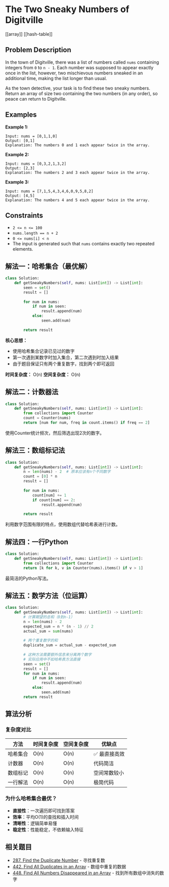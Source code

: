 # The Two Sneaky Numbers of Digitville

[[array]] [[hash-table]]

## Problem Description

In the town of Digitville, there was a list of numbers called `nums` containing integers from `0` to `n - 1`. Each number was supposed to appear exactly once in the list, however, two mischievous numbers sneaked in an additional time, making the list longer than usual.

As the town detective, your task is to find these two sneaky numbers. Return an array of size two containing the two numbers (in any order), so peace can return to Digitville.

## Examples

**Example 1:**

```text
Input: nums = [0,1,1,0]
Output: [0,1]
Explanation: The numbers 0 and 1 each appear twice in the array.
```

**Example 2:**

```text
Input: nums = [0,3,2,1,3,2]
Output: [2,3]
Explanation: The numbers 2 and 3 each appear twice in the array.
```

**Example 3:**

```text
Input: nums = [7,1,5,4,3,4,6,0,9,5,8,2]
Output: [4,5]
Explanation: The numbers 4 and 5 each appear twice in the array.
```

## Constraints

- `2 <= n <= 100`
- `nums.length == n + 2`
- `0 <= nums[i] < n`
- The input is generated such that `nums` contains exactly two repeated elements.

## 解法一：哈希集合（最优解）

```python
class Solution:
    def getSneakyNumbers(self, nums: List[int]) -> List[int]:
        seen = set()
        result = []
        
        for num in nums:
            if num in seen:
                result.append(num)
            else:
                seen.add(num)
        
        return result
```

**核心思想：**

- 使用哈希集合记录已见过的数字
- 第一次遇到某数字时加入集合，第二次遇到时加入结果
- 由于题目保证只有两个重复数字，找到两个即可返回

**时间复杂度：** O(n)
**空间复杂度：** O(n)

## 解法二：计数器法

```python
class Solution:
    def getSneakyNumbers(self, nums: List[int]) -> List[int]:
        from collections import Counter
        count = Counter(nums)
        return [num for num, freq in count.items() if freq == 2]
```

使用Counter统计频次，然后筛选出现2次的数字。

## 解法三：数组标记法

```python
class Solution:
    def getSneakyNumbers(self, nums: List[int]) -> List[int]:
        n = len(nums) - 2  # 原本应该有n个不同数字
        count = [0] * n
        result = []
        
        for num in nums:
            count[num] += 1
            if count[num] == 2:
                result.append(num)
        
        return result
```

利用数字范围有限的特点，使用数组代替哈希表进行计数。

## 解法四：一行Python

```python
class Solution:
    def getSneakyNumbers(self, nums: List[int]) -> List[int]:
        from collections import Counter
        return [k for k, v in Counter(nums).items() if v > 1]
```

最简洁的Python写法。

## 解法五：数学方法（位运算）

```python
class Solution:
    def getSneakyNumbers(self, nums: List[int]) -> List[int]:
        # 计算期望的总和（0到n-1）
        n = len(nums) - 2
        expected_sum = n * (n - 1) // 2
        actual_sum = sum(nums)
        
        # 两个重复数字的和
        duplicate_sum = actual_sum - expected_sum
        
        # 这种方法需要额外信息来分离两个数字
        # 实际应用中不如哈希表方法直接
        seen = set()
        result = []
        for num in nums:
            if num in seen:
                result.append(num)
            else:
                seen.add(num)
        return result
```

## 算法分析

### 复杂度对比

| 方法 | 时间复杂度 | 空间复杂度 | 优缺点 |
|------|------------|------------|--------|
| 哈希集合 | O(n) | O(n) | ✅ 最直接高效 |
| 计数器 | O(n) | O(n) | 代码简洁 |
| 数组标记 | O(n) | O(n) | 空间常数较小 |
| 一行解法 | O(n) | O(n) | 极简代码 |

### 为什么哈希集合最优？

- **直接性**：一次遍历即可找到答案
- **效率**：平均O(1)的查找和插入时间
- **清晰性**：逻辑简单易懂
- **稳定性**：性能稳定，不依赖输入特征

## 相关题目

- [287. Find the Duplicate Number](287_find_the_duplicate_number.md) - 寻找重复数
- [442. Find All Duplicates in an Array](442_find_all_duplicates_in_an_array.md) - 数组中重复的数据
- [448. Find All Numbers Disappeared in an Array](448_find_all_nums_disappered_in_an_array.md) - 找到所有数组中消失的数字
